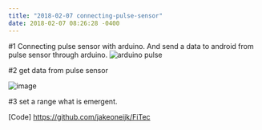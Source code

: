 ```yaml
---
title: "2018-02-07 connecting-pulse-sensor"
date: 2018-02-07 08:26:28 -0400
---
```


#1
Connecting pulse sensor with arduino.
And send a data to android from pulse sensor through arduino. 
![arduino pulse](https://user-images.githubusercontent.com/34241840/52433357-e8e3ef80-2ada-11e9-91ee-215182095714.png)


#2
get data from pulse sensor

![image](https://user-images.githubusercontent.com/34241840/52434108-986d9180-2adc-11e9-9e4c-a5c95fdeb7c8.png)

#3
set a range what is emergent. 


[Code]
https://github.com/jakeoneijk/FiTec

